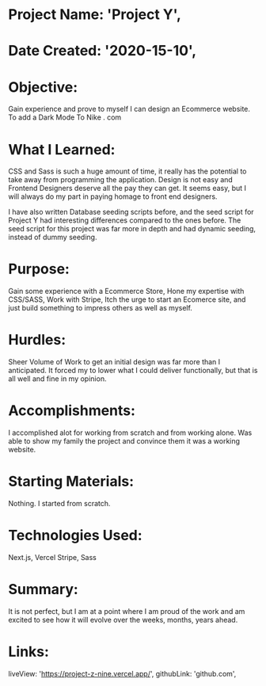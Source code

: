 # Project Name: 'Project Y',
# Date Created: '2020-15-10',
# Objective:
  Gain experience and prove to myself I can design an Ecommerce website.
  To add a Dark Mode To Nike . com
# What I Learned:
  CSS and Sass is such a huge amount of time, it really has the potential to take away from programming the application. Design is not easy and Frontend Designers deserve all the pay they can get. It seems easy, but I will always do my part in paying homage to front end designers. 

  I have also written Database seeding scripts before, and the seed script for Project Y had interesting differences compared to the ones before. The seed script for this project was far more in depth and had dynamic seeding, instead of dummy seeding. 
# Purpose:
  Gain some experience with a Ecommerce Store, Hone my expertise with CSS/SASS, Work with Stripe, Itch the urge to start an Ecomerce site, and just build something to impress others as well as myself.  
# Hurdles: 
  Sheer Volume of Work to get an initial design was far more than I anticipated. It forced my to lower what I could deliver functionally, but that is all well and fine in my opinion.
# Accomplishments: 
 I accomplished alot for working from scratch and from working alone. Was able to show my family the project and convince them it was a working website. 
# Starting Materials: 
 Nothing. I started from scratch. 
# Technologies Used: 
  Next.js,
  Vercel 
  Stripe, 
  Sass
# Summary: 
  It is not perfect, but I am at a point where I am proud of the work and am excited to see how it will evolve over the weeks, months, years ahead. 
# Links:
  liveView: 'https://project-z-nine.vercel.app/',
  githubLink: 'github.com',
 